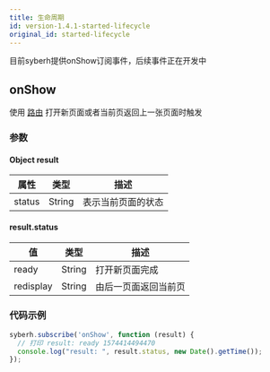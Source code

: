 ```yaml
---
title: 生命周期
id: version-1.4.1-started-lifecycle
original_id: started-lifecycle
---
```


目前syberh提供onShow订阅事件，后续事件正在开发中

## onShow

使用 [路由](apis/router/router.html) 打开新页面或者当前页返回上一张页面时触发

### 参数
#### Object result
| 属性     | 类型  | 描述                         |
| ---------- | ------- | ----------------------------------
| status | String | 表示当前页面的状态      |

#### result.status
| 值 | 类型  | 描述                     |
| -- | -- | ---------------------- |
| ready | String | 打开新页面完成 |
| redisplay | String | 由后一页面返回当前页 |


### 代码示例
``` javascript
syberh.subscribe('onShow', function (result) {
  // 打印 result: ready 1574414494470
  console.log("result: ", result.status, new Date().getTime());
});
```


